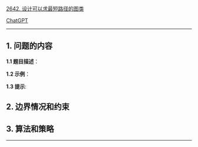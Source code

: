[2642. 设计可以求最短路径的图类](https://leetcode.cn/problems/design-graph-with-shortest-path-calculator)

[ChatGPT](chat.openai.com)

---

## 1. 问题的内容
**1.1 题目描述**：

**1.2 示例**：

**1.3 提示**:

## 2. 边界情况和约束


## 3. 算法和策略

---

